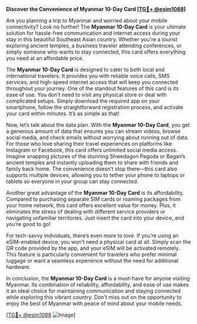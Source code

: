 **Discover the Convenience of Myanmar 10-Day Card [[TG💪+ @esim1088](https://t.me/s/esim1088)]**

Are you planning a trip to Myanmar and worried about your mobile connectivity? Look no further! The **Myanmar 10-Day Card** is your ultimate solution for hassle-free communication and internet access during your stay in this beautiful Southeast Asian country. Whether you're a tourist exploring ancient temples, a business traveler attending conferences, or simply someone who wants to stay connected, this card offers everything you need at an affordable price.

The **Myanmar 10-Day Card** is designed to cater to both local and international travelers. It provides you with reliable voice calls, SMS services, and high-speed internet access that will keep you connected throughout your journey. One of the standout features of this card is its ease of use. You don’t need to visit any physical store or deal with complicated setups. Simply download the required app on your smartphone, follow the straightforward registration process, and activate your card within minutes. It’s as simple as that!

Now, let’s talk about the data plan. With the **Myanmar 10-Day Card**, you get a generous amount of data that ensures you can stream videos, browse social media, and check emails without worrying about running out of data. For those who love sharing their travel experiences on platforms like Instagram or Facebook, this card offers unlimited social media access. Imagine snapping pictures of the stunning Shwedagon Pagoda or Bagan’s ancient temples and instantly uploading them to share with friends and family back home. The convenience doesn’t stop there—this card also supports multiple devices, allowing you to tether your phone to laptops or tablets so everyone in your group can stay connected.

Another great advantage of the **Myanmar 10-Day Card** is its affordability. Compared to purchasing separate SIM cards or roaming packages from your home network, this card offers excellent value for money. Plus, it eliminates the stress of dealing with different service providers or navigating unfamiliar territories. Just insert the card into your device, and you’re good to go!

For tech-savvy individuals, there’s even more to love. If you’re using an eSIM-enabled device, you won’t need a physical card at all. Simply scan the QR code provided by the app, and your eSIM will be activated remotely. This feature is particularly convenient for travelers who prefer minimal luggage or want a seamless experience without the need for additional hardware.

In conclusion, the **Myanmar 10-Day Card** is a must-have for anyone visiting Myanmar. Its combination of reliability, affordability, and ease of use makes it an ideal choice for maintaining communication and staying connected while exploring this vibrant country. Don’t miss out on the opportunity to enjoy the best of Myanmar with peace of mind about your mobile needs. 

[[TG💪+ @esim1088](https://t.me/s/esim1088) ![Image](https://i.postimg.cc/Y0z9fWf4/image.png)]